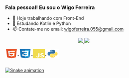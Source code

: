 ### Fala pessoal! Eu sou o Wigo Ferreira


- 🔭 Hoje trabalhando com Front-End
- 🌱 Estudando Kotlin e Python
- 📫 Contate-me no email: wigoferreira.055@gmail.com

<div align="center">
  <a href="https://github.com/WigoF">
  <img height="180em" src="https://github-readme-stats.vercel.app/api?username=WigoF&show_icons=true&theme=tokyonight&include_all_commits=true&count_private=true"/>
  <img height="180em" src="https://github-readme-stats.vercel.app/api/top-langs/?username=WigoF&layout=compact&langs_count=7&theme=tokyonight"/>
</div>
  
<div style="display: inline_block"><br>
  <img align="center" alt="Rafa-HTML" height="30" width="40" src="https://raw.githubusercontent.com/devicons/devicon/master/icons/html5/html5-original.svg">
  <img align="center" alt="Rafa-CSS" height="30" width="40" src="https://raw.githubusercontent.com/devicons/devicon/master/icons/css3/css3-original.svg">
  <img align="center" alt="Rafa-Js" height="30" width="40" src="https://raw.githubusercontent.com/devicons/devicon/master/icons/javascript/javascript-plain.svg">
  <img align="center" alt="Rafa-Python" height="30" width="40" src="https://raw.githubusercontent.com/devicons/devicon/master/icons/python/python-original.svg">
</div>
  
  ##
  
  ![Snake animation](https://github.com/WigoF/WigoF/blob/output/github-contribution-grid-snake.svg)

 
